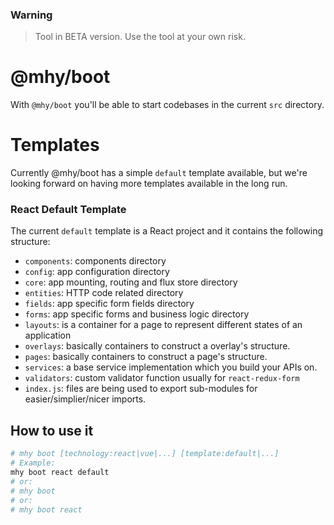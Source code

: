 ### Warning
> Tool in BETA version. Use the tool at your own risk.

# @mhy/boot
With `@mhy/boot` you'll be able to start codebases in the
current `src` directory.

# Templates
Currently @mhy/boot has a simple `default` template available,
but we're looking forward on having more templates
available in the long run.

### React Default Template
The current `default` template is a React project and it
contains the following structure:

- `components`: components directory
- `config`: app configuration directory
- `core`: app mounting, routing and flux store directory
- `entities`: HTTP code related directory
- `fields`: app specific form fields directory
- `forms`: app specific forms and business logic directory
- `layouts`: is a container for a page to represent different
states of an application
- `overlays`: basically containers to construct a overlay's structure.
- `pages`: basically containers to construct a page's structure.
- `services`: a base service implementation which you build your APIs
on.
- `validators`: custom validator function usually for `react-redux-form`
- `index.js`: files are being used to export sub-modules for
easier/simplier/nicer imports.

## How to use it

```bash
# mhy boot [technology:react|vue|...] [template:default|...]
# Example:
mhy boot react default
# or:
# mhy boot
# or:
# mhy boot react
```
